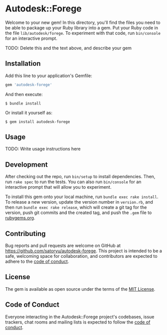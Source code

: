 # Autodesk::Forege

Welcome to your new gem! In this directory, you'll find the files you need to be able to package up your Ruby library into a gem. Put your Ruby code in the file `lib/autodesk/forege`. To experiment with that code, run `bin/console` for an interactive prompt.

TODO: Delete this and the text above, and describe your gem

## Installation

Add this line to your application's Gemfile:

```ruby
gem 'autodesk-forege'
```

And then execute:

    $ bundle install

Or install it yourself as:

    $ gem install autodesk-forege

## Usage

TODO: Write usage instructions here

## Development

After checking out the repo, run `bin/setup` to install dependencies. Then, run `rake spec` to run the tests. You can also run `bin/console` for an interactive prompt that will allow you to experiment.

To install this gem onto your local machine, run `bundle exec rake install`. To release a new version, update the version number in `version.rb`, and then run `bundle exec rake release`, which will create a git tag for the version, push git commits and the created tag, and push the `.gem` file to [rubygems.org](https://rubygems.org).

## Contributing

Bug reports and pull requests are welcome on GitHub at https://github.com/satoryu/autodesk-forege. This project is intended to be a safe, welcoming space for collaboration, and contributors are expected to adhere to the [code of conduct](https://github.com/satoryu/autodesk-forege/blob/main/CODE_OF_CONDUCT.md).

## License

The gem is available as open source under the terms of the [MIT License](https://opensource.org/licenses/MIT).

## Code of Conduct

Everyone interacting in the Autodesk::Forege project's codebases, issue trackers, chat rooms and mailing lists is expected to follow the [code of conduct](https://github.com/satoryu/autodesk-forege/blob/main/CODE_OF_CONDUCT.md).
